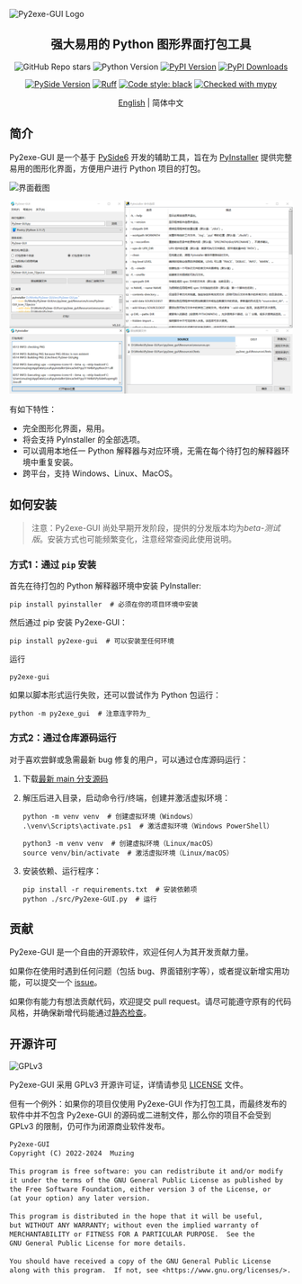![Py2exe-GUI Logo](https://raw.githubusercontent.com/muziing/Py2exe-GUI/main/docs/source/images/py2exe-gui_logo_big.png)

<h2 align="center">强大易用的 Python 图形界面打包工具</h2>

<p align="center">
<img alt="GitHub Repo stars" src="https://img.shields.io/github/stars/muziing/Py2exe-GUI">
<img alt="Python Version" src="https://img.shields.io/pypi/pyversions/py2exe-gui">
<a href="https://pypi.org/project/py2exe-gui/"><img alt="PyPI Version" src="https://img.shields.io/pypi/v/py2exe-gui"></a>
<a href="https://pypi.org/project/py2exe-gui/"><img alt="PyPI Downloads" src="https://img.shields.io/pypi/dm/py2exe-gui.svg?label=PyPI%20downloads"></a>
</p>
<p align="center">
<a href="https://doc.qt.io/qtforpython/index.html"><img alt="PySide Version" src="https://img.shields.io/badge/PySide-6.6-blue"></a>
<a href="https://github.com/astral-sh/ruff"><img alt="Ruff" src="https://img.shields.io/endpoint?url=https://raw.githubusercontent.com/astral-sh/ruff/main/assets/badge/v2.json"></a>
<a href="https://github.com/psf/black"><img alt="Code style: black" src="https://img.shields.io/badge/code%20style-black-000000.svg"></a>
<a href="https://mypy-lang.org/"><img alt="Checked with mypy" src="https://img.shields.io/badge/mypy-checked-blue"></a>
</p>
<p align="center">
<a href="README.md">English</a> | 简体中文
</p>

## 简介

Py2exe-GUI 是一个基于 [PySide6](https://doc.qt.io/qtforpython/index.html)
开发的辅助工具，旨在为 [PyInstaller](https://pyinstaller.org/) 提供完整易用的图形化界面，方便用户进行 Python 项目的打包。

![界面截图](https://raw.githubusercontent.com/muziing/Py2exe-GUI/main/docs/source/images/Py2exe-GUI_v0.3.0_mainwindow_screenshot.png)

![界面截图](https://raw.githubusercontent.com/muziing/Py2exe-GUI/main/docs/source/images/Py2exe-GUI_v0.2.0_screenshot.png)

有如下特性：

- 完全图形化界面，易用。
- 将会支持 PyInstaller 的全部选项。
- 可以调用本地任一 Python 解释器与对应环境，无需在每个待打包的解释器环境中重复安装。
- 跨平台，支持 Windows、Linux、MacOS。

## 如何安装

> 注意：Py2exe-GUI 尚处早期开发阶段，提供的分发版本均为*beta-测试版*。安装方式也可能频繁变化，注意经常查阅此使用说明。

### 方式1：通过 `pip` 安装

首先在待打包的 Python 解释器环境中安装 PyInstaller:

```shell
pip install pyinstaller  # 必须在你的项目环境中安装
```

然后通过 pip 安装 Py2exe-GUI：

```shell
pip install py2exe-gui  # 可以安装至任何环境
```

运行

```shell
py2exe-gui
```

如果以脚本形式运行失败，还可以尝试作为 Python 包运行：

```shell
python -m py2exe_gui  # 注意连字符为_
```

### 方式2：通过仓库源码运行

对于喜欢尝鲜或急需最新 bug 修复的用户，可以通过仓库源码运行：

1. 下载[最新 main 分支源码](https://codeload.github.com/muziing/Py2exe-GUI/zip/refs/heads/main)

2. 解压后进入目录，启动命令行/终端，创建并激活虚拟环境：

    ```shell
    python -m venv venv  # 创建虚拟环境（Windows）
    .\venv\Scripts\activate.ps1  # 激活虚拟环境（Windows PowerShell）
    ```

    ```shell
    python3 -m venv venv  # 创建虚拟环境（Linux/macOS）
    source venv/bin/activate  # 激活虚拟环境（Linux/macOS）
    ```

3. 安装依赖、运行程序：

    ```shell
    pip install -r requirements.txt  # 安装依赖项
    python ./src/Py2exe-GUI.py  # 运行
    ```

## 贡献

Py2exe-GUI 是一个自由的开源软件，欢迎任何人为其开发贡献力量。

如果你在使用时遇到任何问题（包括
bug、界面错别字等），或者提议新增实用功能，可以提交一个 [issue](https://github.com/muziing/Py2exe-GUI/issues/new)。

如果你有能力有想法贡献代码，欢迎提交 pull
request。请尽可能遵守原有的代码风格，并确保新增代码能通过[静态检查](dev_scripts/check_funcs.py)。

## 开源许可

![GPLv3](https://raw.githubusercontent.com/muziing/Py2exe-GUI/main/docs/source/images/gplv3-127x51.png)

Py2exe-GUI 采用 GPLv3 开源许可证，详情请参见 [LICENSE](LICENSE) 文件。

但有一个例外：如果你的项目仅使用 Py2exe-GUI 作为打包工具，而最终发布的软件中并不包含 Py2exe-GUI 的源码或二进制文件，那么你的项目不会受到
GPLv3 的限制，仍可作为闭源商业软件发布。

```text
Py2exe-GUI
Copyright (C) 2022-2024  Muzing

This program is free software: you can redistribute it and/or modify
it under the terms of the GNU General Public License as published by
the Free Software Foundation, either version 3 of the License, or
(at your option) any later version.

This program is distributed in the hope that it will be useful,
but WITHOUT ANY WARRANTY; without even the implied warranty of
MERCHANTABILITY or FITNESS FOR A PARTICULAR PURPOSE.  See the
GNU General Public License for more details.

You should have received a copy of the GNU General Public License
along with this program.  If not, see <https://www.gnu.org/licenses/>.
```

